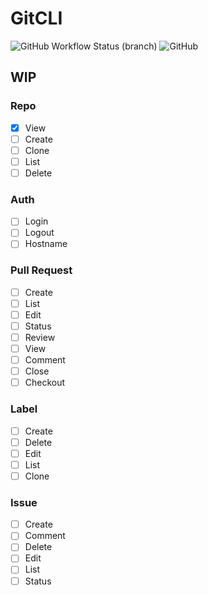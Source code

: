# GitCLI

![GitHub Workflow Status (branch)](https://github.com/ldakhoa/GitCLI-Swift/workflows/test/badge.svg)
![GitHub](https://img.shields.io/github/license/ldakhoa/seedee?GitCLI-Swift=flat-square)

## WIP

### Repo
- [x] View
- [ ] Create
- [ ] Clone
- [ ] List
- [ ] Delete

### Auth
- [ ] Login
- [ ] Logout
- [ ] Hostname

### Pull Request
- [ ] Create
- [ ] List
- [ ] Edit
- [ ] Status
- [ ] Review
- [ ] View
- [ ] Comment
- [ ] Close
- [ ] Checkout

### Label
- [ ] Create
- [ ] Delete
- [ ] Edit
- [ ] List
- [ ] Clone

### Issue
- [ ] Create
- [ ] Comment
- [ ] Delete
- [ ] Edit
- [ ] List
- [ ] Status
